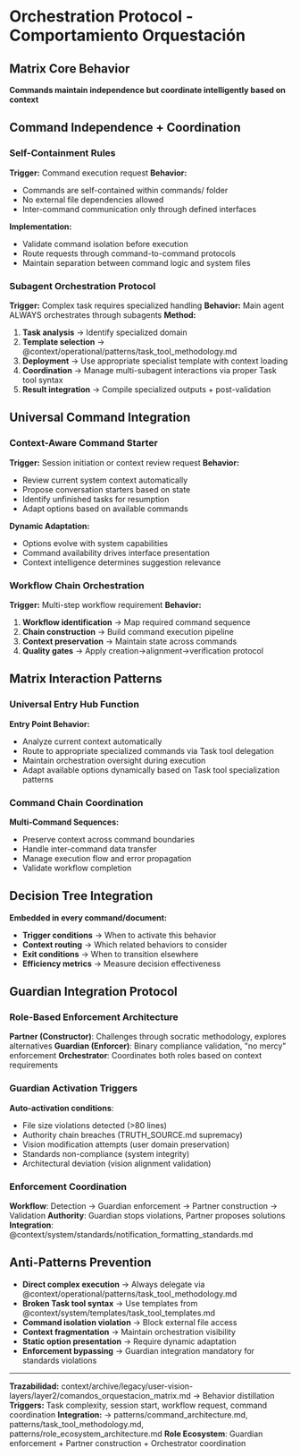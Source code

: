 # Orchestration Protocol - Comportamiento Orquestación

## Matrix Core Behavior
**Commands maintain independence but coordinate intelligently based on context**

## Command Independence + Coordination

### Self-Containment Rules
**Trigger:** Command execution request
**Behavior:** 
- Commands are self-contained within commands/ folder
- No external file dependencies allowed
- Inter-command communication only through defined interfaces

**Implementation:**
- Validate command isolation before execution
- Route requests through command-to-command protocols
- Maintain separation between command logic and system files

### Subagent Orchestration Protocol
**Trigger:** Complex task requires specialized handling
**Behavior:** Main agent ALWAYS orchestrates through subagents
**Method:**
1. **Task analysis** → Identify specialized domain
2. **Template selection** → @context/operational/patterns/task_tool_methodology.md
3. **Deployment** → Use appropriate specialist template with context loading
4. **Coordination** → Manage multi-subagent interactions via proper Task tool syntax
5. **Result integration** → Compile specialized outputs + post-validation

## Universal Command Integration

### Context-Aware Command Starter
**Trigger:** Session initiation or context review request
**Behavior:** 
- Review current system context automatically
- Propose conversation starters based on state
- Identify unfinished tasks for resumption
- Adapt options based on available commands

**Dynamic Adaptation:**
- Options evolve with system capabilities
- Command availability drives interface presentation
- Context intelligence determines suggestion relevance

### Workflow Chain Orchestration
**Trigger:** Multi-step workflow requirement
**Behavior:**
1. **Workflow identification** → Map required command sequence
2. **Chain construction** → Build command execution pipeline
3. **Context preservation** → Maintain state across commands
4. **Quality gates** → Apply creation→alignment→verification protocol

## Matrix Interaction Patterns

### Universal Entry Hub Function
**Entry Point Behavior:**
- Analyze current context automatically
- Route to appropriate specialized commands via Task tool delegation
- Maintain orchestration oversight during execution
- Adapt available options dynamically based on Task tool specialization patterns

### Command Chain Coordination
**Multi-Command Sequences:**
- Preserve context across command boundaries
- Handle inter-command data transfer
- Manage execution flow and error propagation
- Validate workflow completion

## Decision Tree Integration
**Embedded in every command/document:**
- **Trigger conditions** → When to activate this behavior
- **Context routing** → Which related behaviors to consider
- **Exit conditions** → When to transition elsewhere
- **Efficiency metrics** → Measure decision effectiveness

## Guardian Integration Protocol

### Role-Based Enforcement Architecture
**Partner (Constructor)**: Challenges through socratic methodology, explores alternatives
**Guardian (Enforcer)**: Binary compliance validation, "no mercy" enforcement
**Orchestrator**: Coordinates both roles based on context requirements

### Guardian Activation Triggers
**Auto-activation conditions**:
- File size violations detected (>80 lines)
- Authority chain breaches (TRUTH_SOURCE.md supremacy)
- Vision modification attempts (user domain preservation)
- Standards non-compliance (system integrity)
- Architectural deviation (vision alignment validation)

### Enforcement Coordination
**Workflow**: Detection → Guardian enforcement → Partner construction → Validation
**Authority**: Guardian stops violations, Partner proposes solutions
**Integration**: @context/system/standards/notification_formatting_standards.md

## Anti-Patterns Prevention
- **Direct complex execution** → Always delegate via @context/operational/patterns/task_tool_methodology.md
- **Broken Task tool syntax** → Use templates from @context/system/templates/task_tool_templates.md
- **Command isolation violation** → Block external file access
- **Context fragmentation** → Maintain orchestration visibility
- **Static option presentation** → Require dynamic adaptation
- **Enforcement bypassing** → Guardian integration mandatory for standards violations

---
**Trazabilidad:** context/archive/legacy/user-vision-layers/layer2/comandos_orquestacion_matrix.md → Behavior distillation
**Triggers:** Task complexity, session start, workflow request, command coordination
**Integration:** → patterns/command_architecture.md, patterns/task_tool_methodology.md, patterns/role_ecosystem_architecture.md
**Role Ecosystem**: Guardian enforcement + Partner construction + Orchestrator coordination